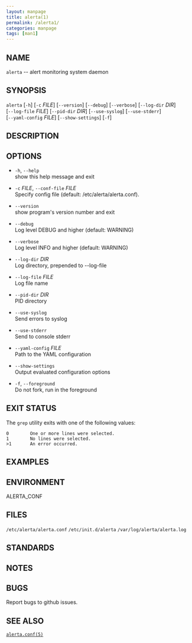 ```yaml
---
layout: manpage
title: alerta(1)
permalink: /alerta1/
categories: manpage
tags: [man1]
---
```


## NAME
`alerta` -- alert monitoring system daemon

## SYNOPSIS
`alerta` [`-h`] [`-c` _FILE_] [`--version`] [`--debug`] [`--verbose`] [`--log-dir` _DIR_]  
              [`--log-file` _FILE_] [`--pid-dir` _DIR_] [`--use-syslog`] [`--use-stderr`]  
              [`--yaml-config` _FILE_] [`--show-settings`] [`-f`]

## DESCRIPTION


## OPTIONS

* `-h`, `--help`  
      show this help message and exit  

* `-c` _FILE_, `--conf-file` _FILE_  
      Specify config file (default: /etc/alerta/alerta.conf).

* `--version`  
             show program's version number and exit
* `--debug`  
               Log level DEBUG and higher (default: WARNING)
* `--verbose`  
             Log level INFO and higher (default: WARNING)
* `--log-dir` _DIR_  
         Log directory, prepended to --log-file
* `--log-file` _FILE_  
       Log file name
* `--pid-dir` _DIR_  
         PID directory
* `--use-syslog`  
         Send errors to syslog
* `--use-stderr`  
          Send to console stderr
* `--yaml-config` _FILE_  
    Path to the YAML configuration
* `--show-settings`  
       Output evaluated configuration options
* `-f`, `--foreground`  
      Do not fork, run in the foreground

## EXIT STATUS

The `grep` utility exits with one of the following values:

```
0        One or more lines were selected.  
1        No lines were selected.  
>1       An error occurred.
```

## EXAMPLES


## ENVIRONMENT

ALERTA_CONF

## FILES

`/etc/alerta/alerta.conf`
`/etc/init.d/alerta`
`/var/log/alerta/alerta.log`

## STANDARDS
## NOTES

## BUGS

Report bugs to github issues.

## SEE ALSO

[`alerta.conf(5)`](/man/alerta-conf5/)